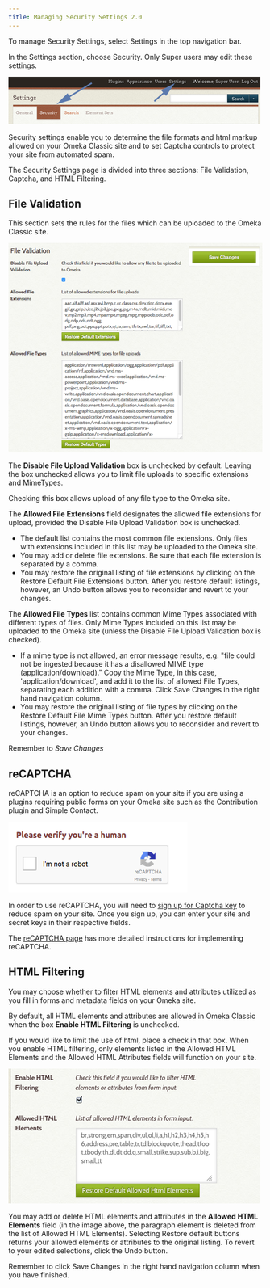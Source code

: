 ```yaml
---
title: Managing Security Settings 2.0
---
```

To manage Security Settings, select Settings in the top navigation bar.

In the Settings section, choose Security. Only Super users may edit these settings.

![Arrow pointing to Security sub tab in Settings](../../doc_files/Securitynav2.png)

Security settings enable you to determine the file formats and html markup allowed on your Omeka Classic site and to set Captcha controls to protect your site from automated spam.

The Security Settings page is divided into three sections: File Validation, Captcha, and HTML Filtering.

File Validation
-------------------------------
This section sets the rules for the files which can be uploaded to the Omeka Classic site. 

![File validation section, all fields](../../doc_files/securityFile.png)

The **Disable File Upload Validation** box is unchecked by default. Leaving the box unchecked allows you to limit file uploads to specific extensions and MimeTypes.

Checking this box allows upload of any file type to the Omeka site.

The **Allowed File Extensions** field designates the allowed file extensions for upload, provided the Disable File Upload Validation box is unchecked. 
-   The default list contains the most common file extensions. Only files with extensions included in this list may be uploaded to the Omeka site.
-   You may add or delete file extensions. Be sure that each file extension is separated by a comma.
-   You may restore the original listing of file extensions by clicking on the Restore Default File Extensions button. After you restore default listings, however, an Undo button allows you to reconsider and revert to your changes.

The **Allowed File Types** list contains common Mime Types associated with different types of files. Only Mime Types included on this list may be uploaded to the Omeka site (unless the Disable File Upload Validation box is checked).
-   If a mime type is not allowed, an error message results, e.g. "file could not be ingested because it has a disallowed MIME type (application/download)." Copy the Mime Type, in this case, 'application/download', and add it to the list of allowed File Types, separating each addition with a comma. Click Save Changes in the right hand navigation column.
-   You may restore the original listing of file types by clicking on the Restore Default File Mime Types button. After you restore default listings, however, an Undo button allows you to reconsider and revert to your changes.

Remember to *Save Changes*

reCAPTCHA
-----------------------------------------------------
reCAPTCHA is an option to reduce spam on your site if you are using a plugins requiring public forms on your Omeka site such as the Contribution plugin and Simple Contact. 

![Example of a public side captcha in action](../../doc_files/Captcha.png)

In order to use reCAPTCHA, you will need to [sign up for Captcha key](http://www.google.com/recaptcha) to reduce spam on your site. Once you sign up, you can enter your site and secret keys in their respective fields. 

The [reCAPTCHA page](reCAPTCHA) has more detailed instructions for implementing reCAPTCHA.


HTML Filtering
---------------------------------------------------------------

You may choose whether to filter HTML elements and attributes utilized as you fill in forms and metadata fields on your Omeka site.

By default, all HTML elements and attributes are allowed in Omeka Classic when the box **Enable HTML Filtering** is unchecked.

If you would like to limit the use of html, place a check in that box. When you enable HTML filtering, only elements listed in the Allowed HTML Elements and the Allowed HTML Attributes fields will function on your site.

![Filtering checkbox and Elements text field](../../doc_files/Securityallelements.png)

You may add or delete HTML elements and attributes in the **Allowed HTML Elements** field (in the image above, the paragraph element is deleted from the list of Allowed HTML Elements).
Selecting Restore default buttons returns your allowed elements or attributes to the original listing. To revert to your edited selections, click the Undo button.

Remember to click Save Changes in the right hand navigation column when you have finished.

